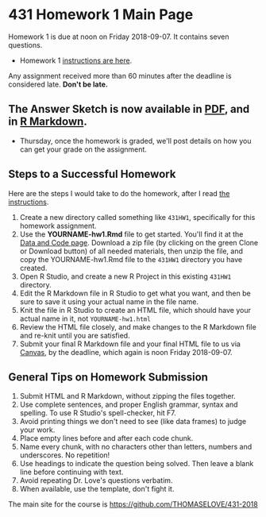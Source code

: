 # 431 Homework 1 Main Page

Homework 1 is due at noon on Friday 2018-09-07. It contains seven questions.

- Homework 1 [instructions are here](https://github.com/THOMASELOVE/431-2018/blob/master/homework/Homework1/431-2018-hw1.md).

Any assignment received more than 60 minutes after the deadline is considered late. **Don't be late.**

## The Answer Sketch is now available in [PDF](https://github.com/THOMASELOVE/431-2018/blob/master/homework/Homework1/431-2018-hw1sketch.pdf), and in [R Markdown](https://raw.githubusercontent.com/THOMASELOVE/431-2018/master/homework/Homework1/431-2018-hw1sketch.Rmd).

- Thursday, once the homework is graded, we'll post details on how you can get your grade on the assignment.

## Steps to a Successful Homework

Here are the steps I would take to do the homework, after I read [the instructions](https://github.com/THOMASELOVE/431-2018/blob/master/homework/Homework1/431-2018-hw1.md).

1. Create a new directory called something like `431HW1`, specifically for this homework assignment.
2. Use the **YOURNAME-hw1.Rmd** file to get started. You'll find it at the [Data and Code page](https://github.com/THOMASELOVE/431-2018-data). Download a zip file (by clicking on the green Clone or Download button) of all needed materials, then unzip the file, and copy the YOURNAME-hw1.Rmd file to the `431HW1` directory you have created.
3. Open R Studio, and create a new R Project in this existing `431HW1` directory. 
4. Edit the R Markdown file in R Studio to get what you want, and then be sure to save it using your actual name in the file name.
5. Knit the file in R Studio to create an HTML file, which should have your actual name in it, not `YOURNAME-hw1.html`
6. Review the HTML file closely, and make changes to the R Markdown file and re-knit until you are satisfied.
7. Submit your final R Markdown file and your final HTML file to us via [Canvas](https://canvas.case.edu), by the deadline, which again is noon Friday 2018-09-07.

## General Tips on Homework Submission

1. Submit HTML and R Markdown, without zipping the files together.
2. Use complete sentences, and proper English grammar, syntax and spelling. To use R Studio's spell-checker, hit F7.
3. Avoid printing things we don't need to see (like data frames) to judge your work.
4. Place empty lines before and after each code chunk.
5. Name every chunk, with no characters other than letters, numbers and underscores. No repetition!
6. Use headings to indicate the question being solved. Then leave a blank line before continuing with text.
7. Avoid repeating Dr. Love's questions verbatim.
8. When available, use the template, don't fight it.

The main site for the course is https://github.com/THOMASELOVE/431-2018
